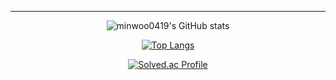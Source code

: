 

---
<div align="center">

![minwoo0419's GitHub stats](https://github-readme-stats.vercel.app/api?username=minwoo0419&show_icons=true&theme=dark)

[![Top Langs](https://github-readme-stats.vercel.app/api/top-langs/?username=minwoo0419&layout=compact&theme=dracula)](https://github.com/minwoo0419)

[![Solved.ac Profile](http://mazassumnida.wtf/api/v2/generate_badge?boj=tlrmsjtm4545)](https://solved.ac/tlrmsjtm4545/)

</div>
